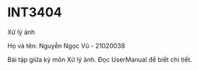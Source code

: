 # INT3404
Xử lý ảnh

Họ và tên: Nguyễn Ngọc Vũ - 21020038

Bài tập giữa kỳ môn Xử lý ảnh. Đọc UserManual để biết chi tiết.
